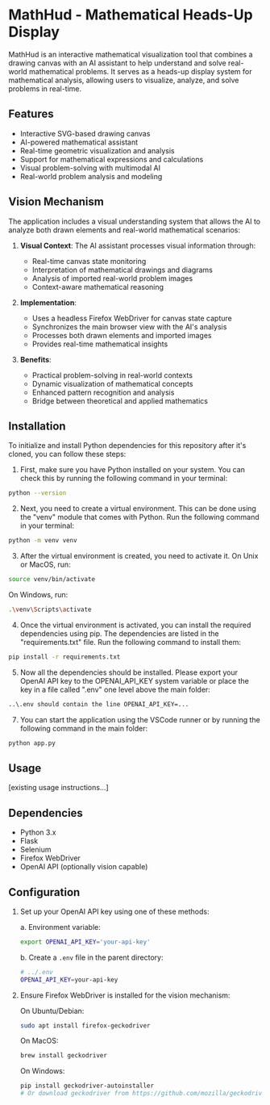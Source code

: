 # MathHud - Mathematical Heads-Up Display

MathHud is an interactive mathematical visualization tool that combines a drawing canvas with an AI assistant to help understand and solve real-world mathematical problems. It serves as a heads-up display system for mathematical analysis, allowing users to visualize, analyze, and solve problems in real-time.

## Features

- Interactive SVG-based drawing canvas
- AI-powered mathematical assistant
- Real-time geometric visualization and analysis
- Support for mathematical expressions and calculations
- Visual problem-solving with multimodal AI
- Real-world problem analysis and modeling

## Vision Mechanism

The application includes a visual understanding system that allows the AI to analyze both drawn elements and real-world mathematical scenarios:

1. **Visual Context**: The AI assistant processes visual information through:
   - Real-time canvas state monitoring
   - Interpretation of mathematical drawings and diagrams
   - Analysis of imported real-world problem images
   - Context-aware mathematical reasoning

2. **Implementation**: 
   - Uses a headless Firefox WebDriver for canvas state capture
   - Synchronizes the main browser view with the AI's analysis
   - Processes both drawn elements and imported images
   - Provides real-time mathematical insights

3. **Benefits**:
   - Practical problem-solving in real-world contexts
   - Dynamic visualization of mathematical concepts
   - Enhanced pattern recognition and analysis
   - Bridge between theoretical and applied mathematics

## Installation

To initialize and install Python dependencies for this repository after it's cloned, you can follow these steps:

1. First, make sure you have Python installed on your system. You can check this by running the following command in your terminal:

```sh
python --version
```

2. Next, you need to create a virtual environment. This can be done using the "venv" module that comes with Python. Run the following command in your terminal:

```sh
python -m venv venv
```

3. After the virtual environment is created, you need to activate it. On Unix or MacOS, run:

```sh
source venv/bin/activate
```

On Windows, run:

```sh
.\venv\Scripts\activate
```

4. Once the virtual environment is activated, you can install the required dependencies using pip. The dependencies are listed in the "requirements.txt" file. Run the following command to install them:

```sh
pip install -r requirements.txt
```

5. Now all the dependencies should be installed. Please export your OpenAI API key to the OPENAI_API_KEY system variable or place the key in a file called ".env" one level above the main folder:

```sh
..\.env should contain the line OPENAI_API_KEY=...
```

7. You can start the application using the VSCode runner or by running the following command in the main folder:
```sh
python app.py
```

## Usage

[existing usage instructions...]

## Dependencies

- Python 3.x
- Flask
- Selenium
- Firefox WebDriver
- OpenAI API (optionally vision capable)

## Configuration

1. Set up your OpenAI API key using one of these methods:

   a. Environment variable:
   ```bash
   export OPENAI_API_KEY='your-api-key'
   ```

   b. Create a `.env` file in the parent directory:
   ```bash
   # ../.env
   OPENAI_API_KEY=your-api-key
   ```

2. Ensure Firefox WebDriver is installed for the vision mechanism:

   On Ubuntu/Debian:
   ```bash
   sudo apt install firefox-geckodriver
   ```

   On MacOS:
   ```bash
   brew install geckodriver
   ```

   On Windows:
   ```bash
   pip install geckodriver-autoinstaller
   # Or download geckodriver from https://github.com/mozilla/geckodriver/releases
   ```
